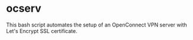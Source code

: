 # ocserv
This bash script automates the setup of an OpenConnect VPN server with Let's Encrypt SSL certificate.
